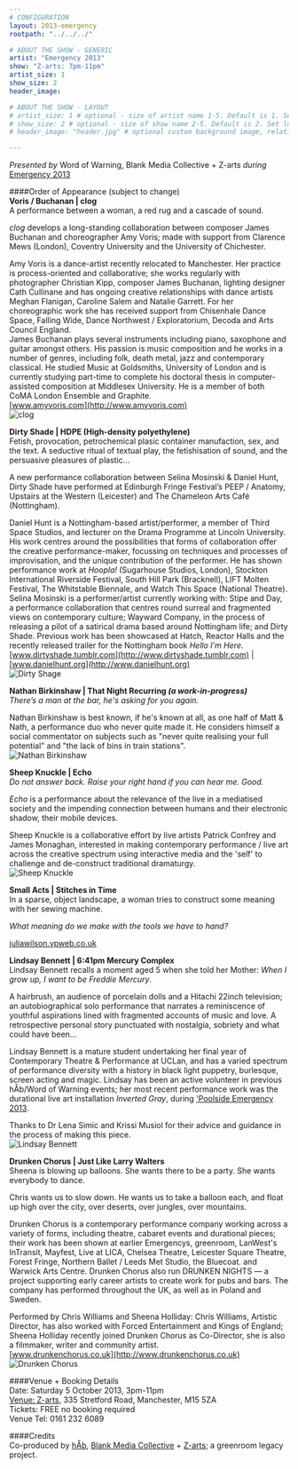 ```yaml
---
# CONFIGURATION
layout: 2013-emergency
rootpath: "../../../"

# ABOUT THE SHOW - GENERIC
artist: "Emergency 2013"
show: "Z-arts: 7pm-11pm"
artist_size: 1
show_size: 2
header_image:

# ABOUT THE SHOW - LAYOUT
# artist_size: 1 # optional - size of artist name 1-5. Default is 1. Set longer names to lower values
# show_size: 2 # optional - size of show name 2-5. Default is 2. Set longer names to lower values
# header_image: "header.jpg" # optional custom background image, relative to current page

---
```

*Presented by* Word of Warning, Blank Media Collective + Z-arts *during* [Emergency 2013](/current/2013-emergency/index.html)    
        
####Order of Appearance (subject to change)          
**Voris / Buchanan | clog**    
A performance between a woman, a red rug and a cascade of sound.      
             
*clog* develops a long-standing collaboration between composer James Buchanan and choreographer Amy Voris; made with support from Clarence Mews (London), Coventry University and the University of Chichester.    
            
Amy Voris is a dance-artist recently relocated to Manchester. Her practice is process-oriented and collaborative; she works regularly with photographer Christian Kipp, composer James Buchanan, lighting designer Cath Cullinane and has ongoing creative relationships with dance artists Meghan Flanigan, Caroline Salem and Natalie Garrett. For her choreographic work she has received support from Chisenhale Dance Space, Falling Wide, Dance Northwest / Exploratorium, Decoda and Arts Council England.       
James Buchanan plays several instruments including piano, saxophone and guitar amongst others. His passion is music composition and he works in a number of genres, including folk, death metal, jazz and contemporary classical. He studied Music at Goldsmiths, University of London and is currently studying part-time to complete his doctoral thesis in computer-assisted composition at Middlesex University. He is a member of both CoMA London Ensemble and Graphite.     
[www.amyvoris.com](http://www.amyvoris.com)    
![clog](Clog.jpg)    
       
**Dirty Shade | HDPE (High-density polyethylene)**    
Fetish, provocation, petrochemical plasic container manufaction, sex, and the text. A seductive ritual of textual play, the fetishisation of sound, and the persuasive pleasures of plastic...    
       
A new performance collaboration between Selina Mosinski & Daniel Hunt, Dirty Shade have performed at Edinburgh Fringe Festival’s PEEP / Anatomy, Upstairs at the Western (Leicester) and The Chameleon Arts Café (Nottingham).    
       
Daniel Hunt is a Nottingham-based artist/performer, a member of Third Space Studios, and lecturer on the Drama Programme at Lincoln University. His work centres around the possibilities that forms of collaboration offer the creative performance-maker, focussing on techniques and processes of improvisation, and the unique contribution of the performer. He has shown performance work at *Hoopla!* (Sugarhouse Studios, London), Stockton International Riverside Festival, South Hill Park (Bracknell), LIFT Molten Festival, The Whitstable Biennale, and Watch This Space (National Theatre).     
Selina Mosinski is a performer/artist currently working with: Stipe and Day, a performance collaboration that centres round surreal and fragmented views on contemporary culture; Wayward Company, in the process of releasing a pilot of a satirical drama based around Nottingham life; and Dirty Shade. Previous work has been showcased at Hatch, Reactor Halls and the recently released trailer for the Nottingham book *Hello I’m Here*.    
[www.dirtyshade.tumblr.com](http://www.dirtyshade.tumblr.com) | [www.danielhunt.org](http://www.danielhunt.org)    
![Dirty Shage](hdpe.jpg)    

**Nathan Birkinshaw | That Night Recurring *(a work-in-progress)***     
*There’s a man at the bar, he's asking for you again.*      
         
Nathan Birkinshaw is best known, if he's known at all, as one half of Matt & Nath, a performance duo who never quite made it. He considers himself a social commentator on subjects such as "never quite realising your full potential" and "the lack of bins in train stations".    
![Nathan Birkinshaw](nathan_birkinshaw.jpg)    
              
**Sheep Knuckle | Echo**    
*Do not answer back. Raise your right hand if you can hear me. Good.*    
                
*Echo* is a performance about the relevance of the live in a mediatised society and the impending connection between humans and their electronic shadow, their mobile devices.    
               
Sheep Knuckle is a collaborative effort by live artists Patrick Confrey and James Monaghan, interested in making contemporary performance / live art across the creative spectrum using interactive media and the 'self' to challenge and de-construct traditional dramaturgy.      
![Sheep Knuckle](SheepKnuckle.png)    
                
**Small Acts | Stitches in Time**    
In a sparse, object landscape, a woman tries to construct some meaning with her sewing machine.      
              
*What meaning do we make with the tools we have to hand?*    
                
[juliawilson.vpweb.co.uk](http://juliawilson.vpweb.co.uk)    
                  
                       
**Lindsay Bennett | 6:41pm Mercury Complex**      
Lindsay Bennett recalls a moment aged 5 when she told her Mother: *When I grow up, I want to be Freddie Mercury*.    
                  
A hairbrush, an audience of porcelain dolls and a Hitachi 22inch television; an autobiographical solo performance that narrates a reminiscence of youthful aspirations lined with fragmented accounts of music and love. A retrospective personal story punctuated with nostalgia, sobriety and what could have been...   
               
Lindsay Bennett is a mature student undertaking her final year of Contemporary Theatre & Performance at UCLan, and has a varied spectrum of performance diversity with a history in black light puppetry, burlesque, screen acting and magic. Lindsay has been an active volunteer in previous hÅb/Word of Warning events; her most recent performance work was the durational live art installation *Inverted Gray*, during ['Poolside Emergency 2013](/archive/2013-poolside/durationala).    
            
Thanks to Dr Lena Simic and Krissi Musiol for their advice and guidance in the process of making this piece.    
![Lindsay Bennett](Lindsay_Bennett.jpg)    
               
**Drunken Chorus | Just Like Larry Walters**      
Sheena is blowing up balloons. She wants there to be a party. She wants everybody to dance.     
                   
Chris wants us to slow down. He wants us to take a balloon each, and float up high over the city, over deserts, over jungles, over mountains.    
              
Drunken Chorus is a contemporary performance company working across a variety of forms, including theatre, cabaret events and durational pieces; their work has been shown at earlier Emergencys, greenroom, LanWest's InTransit, Mayfest, Live at LICA, Chelsea Theatre, Leicester Square Theatre, Forest Fringe, Northern Ballet / Leeds Met Studio, the Bluecoat. and Warwick Arts Centre. Drunken Chorus also run DRUNKEN NIGHTS — a project supporting early career artists to create work for pubs and bars. The company has performed throughout the UK, as well as in Poland and Sweden.    

Performed by Chris Williams and Sheena Holliday: Chris Williams, Artistic Director, has also worked with Forced Entertainment and Kings of England; Sheena Holliday recently joined Drunken Chorus as Co-Director, she is also a filmmaker, writer and community artist.    
[www.drunkenchorus.co.uk](http://www.drunkenchorus.co.uk)    
![Drunken Chorus](drunken_chorus.jpg)    
                
####Venue + Booking Details          
Date: Saturday 5 October 2013, 3pm-11pm               
[Venue: Z-arts](http://www.z-arts.org/about-us/getting-here/), 335 Stretford Road, Manchester, M15 5ZA           
Tickets: FREE no booking required               
Venue Tel: 0161 232 6089         
          
####Credits           
Co-produced by [hÅb](/hab/index.html), [Blank Media Collective](http://www.blankmediacollective.org) + [Z-arts](http://www.z-arts.org); a greenroom legacy project.
